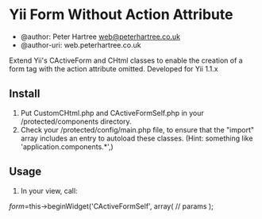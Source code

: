 Yii Form Without Action Attribute
=================================
 * @author: Peter Hartree <web@peterhartree.co.uk>
 * @author-uri: web.peterhartree.co.uk


 Extend Yii's CActiveForm and CHtml classes to enable the creation of a form tag with the action attribute omitted. Developed for Yii 1.1.x


Install
--
 1. Put CustomCHtml.php and CActiveFormSelf.php in your /protected/components directory.
 2. Check your /protected/config/main.php file, to ensure that the "import" array includes an entry to autoload these classes. (Hint: something like 'application.components.*',)
 
Usage
--

 1. In your view, call:
 
 $form=$this->beginWidget('CActiveFormSelf', array(
  // params
 );

